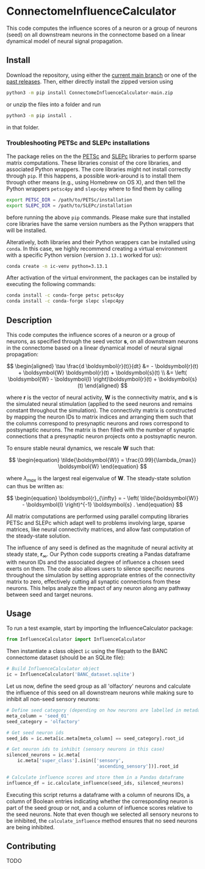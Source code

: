 # ConnectomeInfluenceCalculator

This code computes the influence scores of a neuron or a group of neurons (seed) on all downstream neurons in the connectome based on a linear dynamical model of neural signal propagation.

## Install

Download the repository, using either the [current main branch](https://github.com/DrugowitschLab/ConnectomeInfluenceCalculator/archive/refs/heads/main.zip) or one of the [past releases](https://github.com/DrugowitschLab/ConnectomeInfluenceCalculator/releases). Then, either directly install the zipped version using
```sh
python3 -m pip install ConnectomeInfluenceCalculator-main.zip
```
or unzip the files into a folder and run
```sh
python3 -m pip install .
```
in that folder.

### Troubleshooting PETSc and SLEPc installations

The package relies on the the [PETSc](https://petsc.org/) and [SLEPc](https://slepc.upv.es) libraries to perform sparse matrix computations. These libraries consist of the core libraries, and associated Python wrappers. The core libraries might not install correctly through `pip`. If this happens, a possible work-around is to install them through other means (e.g., using Homebrew on OS X), and then tell the Python wrappers `petsc4py` and `slepc4py` where to find them by calling
```sh
export PETSC_DIR = /path/to/PETSc/installation
export SLEPC_DIR = /path/to/SLEPc/installation
```
before running the above `pip` commands. Please make sure that installed core libraries have the same version numbers as the Python wrappers that will be installed.

Alteratively, both libraries and their Python wrappers can be installed using `conda`. In this case, we highly recommend creating a virtual environment with a specific Python version (version `3.13.1` worked for us):
```sh
conda create -n ic-venv python=3.13.1
```
After activation of the virtual environment, the packages can be installed by executing the following commands:
```sh
conda install -c conda-forge petsc petsc4py
conda install -c conda-forge slepc slepc4py
```

## Description

This code computes the influence scores of a neuron or a group of neurons, as specified through the seed vector $\boldsymbol{s}$, on all downstream neurons in the connectome based on a linear dynamical model of neural signal propagation: 

$$
\begin{aligned}
\tau \frac{d \boldsymbol{r}(t)}{dt} &= - \boldsymbol{r}(t) + \boldsymbol{W} \boldsymbol{r}(t) + \boldsymbol{s}(t) \\
&= \left( \boldsymbol{W} - \boldsymbol{I} \right)\boldsymbol{r}(t) + \boldsymbol{s}(t)
\end{aligned}
$$

where $\boldsymbol{r}$ is the vector of neural activity, $\boldsymbol{W}$ is the connectivity matrix, and $\boldsymbol{s}$ is the simulated neural stimulation (applied to the seed neurons and remains constant throughout the simulation). The connectivity matrix is constructed by mapping the neuron IDs to matrix indices and arranging them such that the columns correspond to presynaptic neurons and rows correspond to postsynaptic neurons. The matrix is then filled with the number of synaptic connections that a presynaptic neuron projects onto a postsynaptic neuron.

To ensure stable neural dynamics, we rescale $\boldsymbol{W}$ such that:

$$
\begin{equation}
    \tilde{\boldsymbol{W}} = \frac{0.99}{\lambda_{max}} \boldsymbol{W}
\end{equation}
$$

where $\lambda_{max}$ is the largest real eigenvalue of $\boldsymbol{W}$. The steady-state solution can thus be written as:

$$
\begin{equation}
    \boldsymbol{r}_{\infty} = - \left( \tilde{\boldsymbol{W}} - \boldsymbol{I} \right)^{-1} \boldsymbol{s} .
\end{equation}
$$

All matrix computations are performed using parallel computing libraries PETSc and SLEPc which adapt well to problems involving large, sparse matrices, like neural connectivity matrices, and allow fast computation of the steady-state solution.

The influence of any seed is defined as the magnitude of neural activity at steady state, $\boldsymbol{r}_{\infty}$.
Our Python code supports creating a Pandas dataframe with neuron IDs and the associated degree of influence a chosen seed exerts on them. The code also allows users to silence specific neurons throughout the simulation by setting appropriate entries of the connectivity matrix to zero, effectively cutting all synaptic connections from these neurons. This helps analyze the impact of any neuron along any pathway between seed and target neurons.

## Usage

To run a test example, start by importing the InfluenceCalculator package:

```python
from InfluenceCalculator import InfluenceCalculator
```
Then instantiate a class object `ic` using the filepath to the BANC connectome dataset (should be an SQLite file):
```python
# Build InfluenceCalculator object
ic = InfluenceCalculator('BANC_dataset.sqlite')
```

Let us now, define the seed group as all 'olfactory' neurons and calculate the influence of this seed on all downstream neurons while making sure to inhibit all non-seed sensory neurons:

```python
# Define seed category (depending on how neurons are labelled in metadata)
meta_column = 'seed_01'
seed_category = 'olfactory'

# Get seed neuron ids
seed_ids = ic.meta[ic.meta[meta_column] == seed_category].root_id 

# Get neuron ids to inhibit (sensory neurons in this case)
silenced_neurons = ic.meta[
    ic.meta['super_class'].isin(['sensory',
                                 'ascending_sensory'])].root_id

# Calculate influence scores and store them in a Pandas dataframe
influence_df = ic.calculate_influence(seed_ids, silenced_neurons)
```

Executing this script returns a dataframe with a column of neurons IDs, a column of Boolean entries indicating whether the corresponding neuron is part of the seed group or not, and a column of influence scores relative to the seed neurons.
Note that even though we selected all sensory neurons to be inhibited, the `calculate_influence` method ensures that no seed neurons are being inhibited.


## Contributing

TODO

